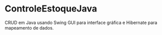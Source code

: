 # ControleEstoqueJava
CRUD em Java usando Swing GUI para interface gráfica e Hibernate para mapeamento de dados.
